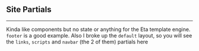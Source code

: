 ## Site Partials

---

Kinda like components but no state or anything for the Eta template engine. `footer` is a good example. Also I broke up the `default` layout, so you will see the `links`, `scripts` and `navbar` (the 2 of them) partials here
